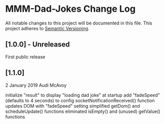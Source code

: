 # MMM-Dad-Jokes Change Log
All notable changes to this project will be documented in this file.
This project adheres to [Semantic Versioning](http://semver.org/).


## [1.0.0] - Unreleased

First public release


## [1.1.0]

2 January 2019
Audi McAvoy

initialize "result" to display "loading dad joke" at startup
add "fadeSpeed" (defaults to 4 seconds) to config
socketNotificationReceived() function updates DOM with "fadeSpeed" setting
simplified getDom() and scheduleUpdate() functions
eliminated isEmpty() and (unused) getValue() functions
